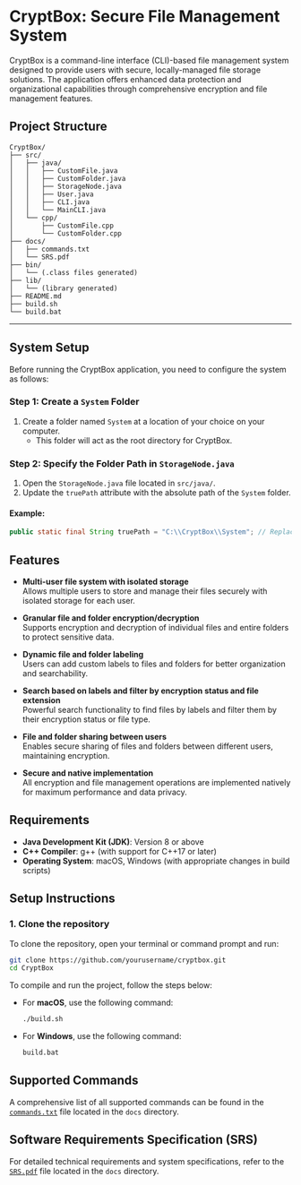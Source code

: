 # CryptBox: Secure File Management System

CryptBox is a command-line interface (CLI)-based file management system designed to provide users with secure, locally-managed file storage solutions. The application offers enhanced data protection and organizational capabilities through comprehensive encryption and file management features.

## Project Structure
```
CryptBox/
├── src/
│   ├── java/
│   │   ├── CustomFile.java
│   │   ├── CustomFolder.java
│   │   ├── StorageNode.java
│   │   ├── User.java
│   │   ├── CLI.java
│   │   └── MainCLI.java
│   └── cpp/
│       ├── CustomFile.cpp
│       └── CustomFolder.cpp
├── docs/
│   ├── commands.txt
│   └── SRS.pdf
├── bin/
│   └── (.class files generated)
├── lib/
│   └── (library generated)
├── README.md
├── build.sh
└── build.bat
```

---

## System Setup

Before running the CryptBox application, you need to configure the system as follows:

### Step 1: Create a `System` Folder
1. Create a folder named `System` at a location of your choice on your computer.
   - This folder will act as the root directory for CryptBox.

### Step 2: Specify the Folder Path in `StorageNode.java`
1. Open the `StorageNode.java` file located in `src/java/`.
2. Update the `truePath` attribute with the absolute path of the `System` folder.

#### Example:
```java
public static final String truePath = "C:\\CryptBox\\System"; // Replace with your folder path
```

## Features

- **Multi-user file system with isolated storage**  
  Allows multiple users to store and manage their files securely with isolated storage for each user.

- **Granular file and folder encryption/decryption**  
  Supports encryption and decryption of individual files and entire folders to protect sensitive data.

- **Dynamic file and folder labeling**  
  Users can add custom labels to files and folders for better organization and searchability.

- **Search based on labels and filter by encryption status and file extension**  
  Powerful search functionality to find files by labels and filter them by their encryption status or file type.

- **File and folder sharing between users**  
  Enables secure sharing of files and folders between different users, maintaining encryption.

- **Secure and native implementation**  
  All encryption and file management operations are implemented natively for maximum performance and data privacy.

## Requirements

- **Java Development Kit (JDK)**: Version 8 or above
- **C++ Compiler**: g++ (with support for C++17 or later)
- **Operating System**: macOS, Windows (with appropriate changes in build scripts)

## Setup Instructions

### 1. Clone the repository

To clone the repository, open your terminal or command prompt and run:

```bash
git clone https://github.com/yourusername/cryptbox.git
cd CryptBox
```
To compile and run the project, follow the steps below:

- For **macOS**, use the following command:
  ```bash
  ./build.sh
  ```
- For **Windows**, use the following command:
  ```bash
  build.bat
  ```
## Supported Commands

A comprehensive list of all supported commands can be found in the [`commands.txt`](docs/commands.txt) file located in the `docs` directory.  

## Software Requirements Specification (SRS)

For detailed technical requirements and system specifications, refer to the [`SRS.pdf`](docs/SRS.pdf) file located in the `docs` directory.


